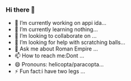 ### Hi there 👋
- 🔭 I’m currently working on appi ida...
- 🌱 I’m currently learning nothing...
- 👯 I’m looking to collaborate on ...
- 🤔 I’m looking for help with scratching balls...
- 💬 Ask me about Roman Empire ...
- 📫 How to reach me:Dont ...
- 😄 Pronouns: helicopta/paracopta...
- ⚡ Fun fact:i have two legs ...

